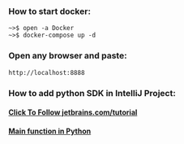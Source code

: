 ### How to start docker:
    ~>$ open -a Docker
    ~>$ docker-compose up -d
   
### Open any browser and paste:
    http://localhost:8888

### How to add python SDK in IntelliJ Project: 
#### [Click To Follow jetbrains.com/tutorial](https://www.jetbrains.com/help/idea/configuring-python-sdk.html#4817ac47)
#### [Main function in Python](https://realpython.com/python-main-function/)